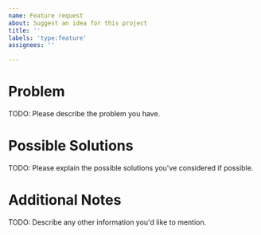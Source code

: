 ```yaml
---
name: Feature request
about: Suggest an idea for this project
title: ''
labels: 'type:feature'
assignees: ''

---
```


# Problem

TODO: Please describe the problem you have.

# Possible Solutions

TODO: Please explain the possible solutions you've considered if possible.

# Additional Notes

TODO: Describe any other information you'd like to mention.